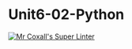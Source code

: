 # Unit6-02-Python
[![Mr Coxall's Super Linter](https://github.com/ICS3U-C-Programming-ReidM/Unit6-02-Python/workflows/Mr%20Coxall's%20Super%20Linter/badge.svg)](https://github.com/ICS3U-C-Programming-ReidM/Unit6-02-Pytho/actions/)
